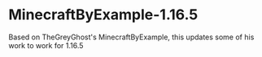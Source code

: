 # MinecraftByExample-1.16.5
Based on TheGreyGhost's MinecraftByExample, this updates some of his work to work for 1.16.5
